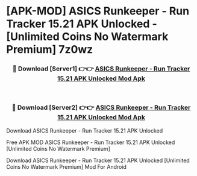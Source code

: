 # [APK-MOD] ASICS Runkeeper - Run Tracker 15.21 APK Unlocked - [Unlimited Coins No Watermark Premium] 7z0wz



<div align="center">
<h3>🔴 Download [Server1] 👉👉 <a href="https://momento.my/?title=ASICS_Runkeeper_-_Run_Tracker_15.21_APK_Unlocked">ASICS Runkeeper - Run Tracker 15.21 APK Unlocked Mod Apk</a></h3><br>

<h3>🔴 Download [Server2] 👉👉 <a href="https://momento.my/?title=ASICS_Runkeeper_-_Run_Tracker_15.21_APK_Unlocked">ASICS Runkeeper - Run Tracker 15.21 APK Unlocked Mod Apk</a></h3>
</div>



Download ASICS Runkeeper - Run Tracker 15.21 APK Unlocked 

Free APK MOD ASICS Runkeeper - Run Tracker 15.21 APK Unlocked [Unlimited Coins No Watermark Premium]

Download ASICS Runkeeper - Run Tracker 15.21 APK Unlocked [Unlimited Coins No Watermark Premium] Mod For Android
